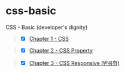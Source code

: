 # css-basic

CSS - Basic (developer's dignity)

> - [x] [Chapter 1 - CSS](https://github.com/ding-co/css-basic/tree/main/code/ch01)

> - [x] [Chapter 2 - CSS Property](https://github.com/ding-co/css-basic/tree/main/code/ch02)

> - [x] [Chapter 3 - CSS Responsive (반응형)](https://github.com/ding-co/css-basic/tree/main/code/ch03)
